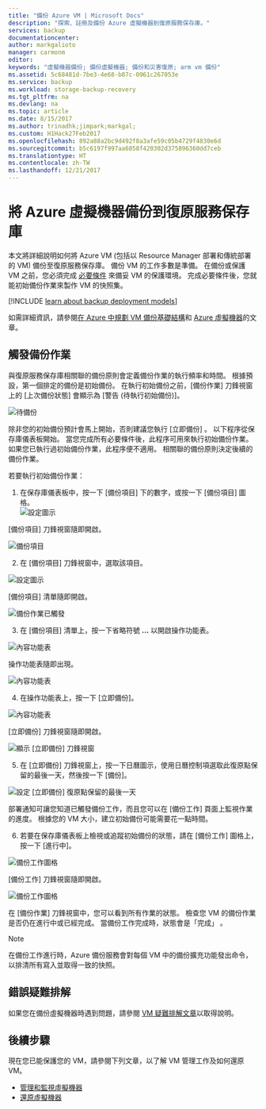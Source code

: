 ```yaml
---
title: "備份 Azure VM | Microsoft Docs"
description: "探索、註冊及備份 Azure 虛擬機器到復原服務保存庫。"
services: backup
documentationcenter: 
author: markgalioto
manager: carmonm
editor: 
keywords: "虛擬機器備份; 備份虛擬機器; 備份和災害復原; arm vm 備份"
ms.assetid: 5c68481d-7be3-4e68-b87c-0961c267053e
ms.service: backup
ms.workload: storage-backup-recovery
ms.tgt_pltfrm: na
ms.devlang: na
ms.topic: article
ms.date: 8/15/2017
ms.author: trinadhk;jimpark;markgal;
ms.custom: H1Hack27Feb2017
ms.openlocfilehash: 892a88a2bc9d492f8a3afe59c05b4729f4830e6d
ms.sourcegitcommit: b5c6197f997aa6858f420302d375896360dd7ceb
ms.translationtype: HT
ms.contentlocale: zh-TW
ms.lasthandoff: 12/21/2017
---
```

# <a name="back-up-azure-virtual-machines-to-a-recovery-services-vault"></a>將 Azure 虛擬機器備份到復原服務保存庫

本文將詳細說明如何將 Azure VM (包括以 Resource Manager 部署和傳統部署的 VM) 備份至復原服務保存庫。 備份 VM 的工作多數是準備。 在備份或保護 VM 之前，您必須完成 [必要條件](backup-azure-arm-vms-prepare.md) 來備妥 VM 的保護環境。 完成必要條件後，您就能初始備份作業來製作 VM 的快照集。


[!INCLUDE [learn about backup deployment models](../../includes/backup-deployment-models.md)]

如需詳細資訊，請參閱[在 Azure 中規劃 VM 備份基礎結構](backup-azure-vms-introduction.md)和 [Azure 虛擬機器](https://azure.microsoft.com/documentation/services/virtual-machines/)的文章。

## <a name="triggering-the-backup-job"></a>觸發備份作業
與復原服務保存庫相關聯的備份原則會定義備份作業的執行頻率和時間。 根據預設，第一個排定的備份是初始備份。 在執行初始備份之前，[備份作業] 刀鋒視窗上的 [上次備份狀態] 會顯示為 [警告 (待執行初始備份)]。

![待備份](./media/backup-azure-vms-first-look-arm/initial-backup-not-run.png)

除非您的初始備份預計會馬上開始，否則建議您執行 [立即備份] 。 以下程序從保存庫儀表板開始。 當您完成所有必要條件後，此程序可用來執行初始備份作業。 如果您已執行過初始備份作業，此程序便不適用。 相關聯的備份原則決定後續的備份作業。  

若要執行初始備份作業：

1. 在保存庫儀表板中，按一下 [備份項目] 下的數字，或按一下 [備份項目] 圖格。 <br/>
  ![設定圖示](./media/backup-azure-vms-first-look-arm/rs-vault-config-vm-back-up-now-1.png)

  [備份項目]  刀鋒視窗隨即開啟。

  ![備份項目](./media/backup-azure-vms-first-look-arm/back-up-items-list.png)

2. 在 [備份項目] 刀鋒視窗中，選取該項目。

  ![設定圖示](./media/backup-azure-vms-first-look-arm/back-up-items-list-selected.png)

  [備份項目] 清單隨即開啟。 <br/>

  ![備份作業已觸發](./media/backup-azure-vms-first-look-arm/backup-items-not-run.png)

3. 在 [備份項目] 清單上，按一下省略符號 **...** 以開啟操作功能表。

  ![內容功能表](./media/backup-azure-vms-first-look-arm/context-menu.png)

  操作功能表隨即出現。

  ![內容功能表](./media/backup-azure-vms-first-look-arm/context-menu-small.png)

4. 在操作功能表上，按一下 [立即備份]。

  ![內容功能表](./media/backup-azure-vms-first-look-arm/context-menu-small-backup-now.png)

  [立即備份] 刀鋒視窗隨即開啟。

  ![顯示 [立即備份] 刀鋒視窗](./media/backup-azure-vms-first-look-arm/backup-now-blade-short.png)

5. 在 [立即備份] 刀鋒視窗上，按一下日曆圖示，使用日曆控制項選取此復原點保留的最後一天，然後按一下 [備份]。

  ![設定 [立即備份] 復原點保留的最後一天](./media/backup-azure-vms-first-look-arm/backup-now-blade-calendar.png)

  部署通知可讓您知道已觸發備份工作，而且您可以在 [備份工作] 頁面上監視作業的進度。 根據您的 VM 大小，建立初始備份可能需要花一點時間。

6. 若要在保存庫儀表板上檢視或追蹤初始備份的狀態，請在 [備份工作] 圖格上，按一下 [進行中]。

  ![備份工作圖格](./media/backup-azure-vms-first-look-arm/open-backup-jobs-1.png)

  [備份工作] 刀鋒視窗隨即開啟。

  ![備份工作圖格](./media/backup-azure-vms-first-look-arm/backup-jobs-in-jobs-view-1.png)

  在 [備份作業]  刀鋒視窗中，您可以看到所有作業的狀態。 檢查您 VM 的備份作業是否仍在進行中或已經完成。 當備份工作完成時，狀態會是「完成」 。

  > [!NOTE]
  > 在備份工作進行時，Azure 備份服務會對每個 VM 中的備份擴充功能發出命令，以排清所有寫入並取得一致的快照。
  >
  >

## <a name="troubleshooting-errors"></a>錯誤疑難排解
如果您在備份虛擬機器時遇到問題，請參閱 [VM 疑難排解文章](backup-azure-vms-troubleshoot.md)以取得說明。

## <a name="next-steps"></a>後續步驟
現在您已能保護您的 VM，請參閱下列文章，以了解 VM 管理工作及如何還原 VM。

* [管理和監視虛擬機器](backup-azure-manage-vms.md)
* [還原虛擬機器](backup-azure-arm-restore-vms.md)
